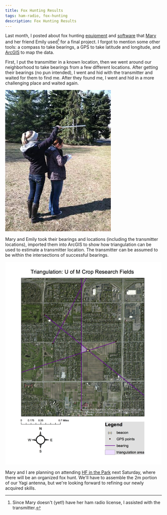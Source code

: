 ```yaml
---
title: Fox Hunting Results
tags: ham-radio, fox-hunting
description: Fox Hunting Results
---
```


Last month, I posted about fox hunting [equipment](/posts/2014-04-21-fox-hunting-equipment.html) and [software](/posts/2014-04-22-fox-hunting-software.html) that [Mary](http://www.marypattison.com) and her friend Emily used[^1] for a final project. I forgot to mention some other tools: a compass to take bearings, a GPS to take latitude and longitude, and [ArcGIS](http://www.esri.com/) to map the data.

First, I put the transmitter in a known location, then we went around our neighborhood to take bearings from a few different locations. After getting their bearings (no pun intended), I went and hid with the transmitter and waited for them to find me. After they found me, I went and hid in a more challenging place and waited again.

![Mary and Emily taking a bearing.](/images/2014-04-17-foxhunt/mary-and-emily.jpg)

Mary and Emily took their bearings and locations (including the transmitter locations), imported them into ArcGIS to show how triangulation can be used to estimate a transmitter location. The transmitter can be assumed to be within the intersections of successful bearings.

![One of the resulting maps.](/images/2014-04-17-foxhunt/second-location.jpg)

Mary and I are planning on attending [HF in the Park](http://www.hamoperator.com/Park/) next Saturday, where there will be an organized fox hunt. We'll have to assemble the 2m portion of our Yagi antenna, but we're looking forward to refining our newly acquired skills.

[^1]: Since Mary doesn't (yet!) have her ham radio license, I assisted with the transmitter.
